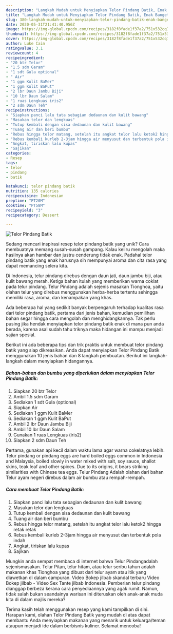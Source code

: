 ```yaml
---
description: "Langkah Mudah untuk Menyiapkan Telor Pindang Batik, Enak Banget"
title: "Langkah Mudah untuk Menyiapkan Telor Pindang Batik, Enak Banget"
slug: 380-langkah-mudah-untuk-menyiapkan-telor-pindang-batik-enak-banget
date: 2020-05-31T21:41:40.956Z
image: https://img-global.cpcdn.com/recipes/3182f8fade1f37a2/751x532cq70/telor-pindang-batik-foto-resep-utama.jpg
thumbnail: https://img-global.cpcdn.com/recipes/3182f8fade1f37a2/751x532cq70/telor-pindang-batik-foto-resep-utama.jpg
cover: https://img-global.cpcdn.com/recipes/3182f8fade1f37a2/751x532cq70/telor-pindang-batik-foto-resep-utama.jpg
author: Luke Cain
ratingvalue: 3.1
reviewcount: 4
recipeingredient:
- "20 btr Telor"
- "1.5 sdm Garam"
- "1 sdt Gula optional"
- " Air"
- "1 ggm Kulit BaMer"
- "1 ggm Kulit BaPut"
- "2 lbr Daun Jambu Biji"
- "10 lbr Daun Salam"
- "1 ruas Lengkuas iris2"
- "2 sdm Daun Teh"
recipeinstructions:
- "Siapkan panci lalu tata sebagian dedaunan dan kulit bawang"
- "Masukan telor dan lengkuas"
- "Tutup kembali dengan sisa dedaunan dan kulit bawang"
- "Tuang air dan beri bumbu"
- "Rebus hingga telor matang, setelah itu angkat telor lalu ketok2 hingga retak retak"
- "Rebus kembali kurleb 2-3jam hingga air menyusut dan terbentuk pola indah"
- "Angkat, tiriskan lalu kupas"
- "Sajikan"
categories:
- Resep
tags:
- telor
- pindang
- batik

katakunci: telor pindang batik 
nutrition: 135 calories
recipecuisine: Indonesian
preptime: "PT20M"
cooktime: "PT58M"
recipeyield: "3"
recipecategory: Dessert

---
```



![Telor Pindang Batik](https://img-global.cpcdn.com/recipes/3182f8fade1f37a2/751x532cq70/telor-pindang-batik-foto-resep-utama.jpg)

Sedang mencari inspirasi resep telor pindang batik yang unik? Cara membuatnya memang susah-susah gampang. Kalau keliru mengolah maka hasilnya akan hambar dan justru cenderung tidak enak. Padahal telor pindang batik yang enak harusnya sih mempunyai aroma dan cita rasa yang dapat memancing selera kita.

Di Indonesia, telur pindang direbus dengan daun jati, daun jambu biji, atau kulit bawang merah. Ketiga bahan itulah yang memberikan warna coklat pada telur pindang. Telur Pindang adalah sejenis masakan Tionghoa, yaitu olahan telur yang direbus menggunakan herba-herba tertentu sehingga memiliki rasa, aroma, dan kenampakan yang khas.

Ada beberapa hal yang sedikit banyak berpengaruh terhadap kualitas rasa dari telor pindang batik, pertama dari jenis bahan, kemudian pemilihan bahan segar hingga cara mengolah dan menghidangkannya. Tak perlu pusing jika hendak menyiapkan telor pindang batik enak di mana pun anda berada, karena asal sudah tahu triknya maka hidangan ini mampu menjadi sajian spesial.


Berikut ini ada beberapa tips dan trik praktis untuk membuat telor pindang batik yang siap dikreasikan. Anda dapat menyiapkan Telor Pindang Batik menggunakan 10 jenis bahan dan 8 langkah pembuatan. Berikut ini langkah-langkah dalam menyiapkan hidangannya.

<!--inarticleads1-->

##### Bahan-bahan dan bumbu yang diperlukan dalam menyiapkan Telor Pindang Batik:

1. Siapkan 20 btr Telor
1. Ambil 1.5 sdm Garam
1. Sediakan 1 sdt Gula (optional)
1. Siapkan  Air
1. Sediakan 1 ggm Kulit BaMer
1. Sediakan 1 ggm Kulit BaPut
1. Ambil 2 lbr Daun Jambu Biji
1. Ambil 10 lbr Daun Salam
1. Gunakan 1 ruas Lengkuas (iris2)
1. Siapkan 2 sdm Daun Teh


Pertama, gunakan api kecil dalam waktu lama agar warna cokelatnya lebih. Telur pindang or pindang eggs are hard boiled eggs common in Indonesia and Malaysia, boiled slowly in water mixed with salt, soy sauce, shallot skins, teak leaf and other spices. Due to its origins, it bears striking similarities with Chinese tea eggs. Telur Pindang Adalah olahan dari bahan Telur ayam negeri direbus dalam air bumbu atau rempah-rempah. 

<!--inarticleads2-->

##### Cara membuat Telor Pindang Batik:

1. Siapkan panci lalu tata sebagian dedaunan dan kulit bawang
1. Masukan telor dan lengkuas
1. Tutup kembali dengan sisa dedaunan dan kulit bawang
1. Tuang air dan beri bumbu
1. Rebus hingga telor matang, setelah itu angkat telor lalu ketok2 hingga retak retak
1. Rebus kembali kurleb 2-3jam hingga air menyusut dan terbentuk pola indah
1. Angkat, tiriskan lalu kupas
1. Sajikan


Mungkin anda sempat membaca di internet bahwa Telur Pindangadalah sejenismasakan. Telur Pitan, telur hitam, atau telur seribu tahun adalah makanan khas Tionghoa yang dibuat dari telur ayam atau itik yang diawetkan di dalam campuran. Video Bokep jilbab skandal terbaru Video Bokep jilbab - Video Sex Tante jilbab Indonesia. Pemberian telur pindang dianggap berbeza kerana cara penyediaannya yang agak rumit. Namun, tidak salah bukan seandainya warisan ini diteruskan oleh anak-anak muda kita di dalam majlis mereka? 

Terima kasih telah menggunakan resep yang kami tampilkan di sini. Harapan kami, olahan Telor Pindang Batik yang mudah di atas dapat membantu Anda menyiapkan makanan yang menarik untuk keluarga/teman ataupun menjadi ide dalam berbisnis kuliner. Selamat mencoba!
